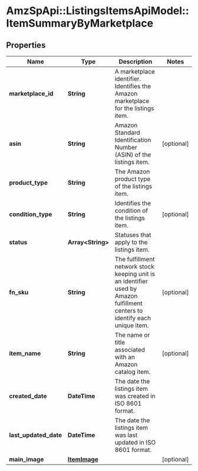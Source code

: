 # AmzSpApi::ListingsItemsApiModel::ItemSummaryByMarketplace

## Properties
Name | Type | Description | Notes
------------ | ------------- | ------------- | -------------
**marketplace_id** | **String** | A marketplace identifier. Identifies the Amazon marketplace for the listings item. | 
**asin** | **String** | Amazon Standard Identification Number (ASIN) of the listings item. | [optional] 
**product_type** | **String** | The Amazon product type of the listings item. | 
**condition_type** | **String** | Identifies the condition of the listings item. | [optional] 
**status** | **Array&lt;String&gt;** | Statuses that apply to the listings item. | 
**fn_sku** | **String** | The fulfillment network stock keeping unit is an identifier used by Amazon fulfillment centers to identify each unique item. | [optional] 
**item_name** | **String** | The name or title associated with an Amazon catalog item. | [optional] 
**created_date** | **DateTime** | The date the listings item was created in ISO 8601 format. | 
**last_updated_date** | **DateTime** | The date the listings item was last updated in ISO 8601 format. | 
**main_image** | [**ItemImage**](ItemImage.md) |  | [optional] 

